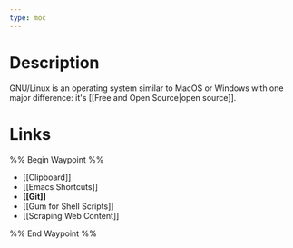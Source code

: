 ```yaml
---
type: moc
---
```


# Description
GNU/Linux is an operating system similar to MacOS or Windows with one major difference: it's [[Free and Open Source|open source]].

# Links
%% Begin Waypoint %%
- [[Clipboard]]
- [[Emacs Shortcuts]]
- **[[Git]]**
- [[Gum for Shell Scripts]]
- [[Scraping Web Content]]

%% End Waypoint %%
